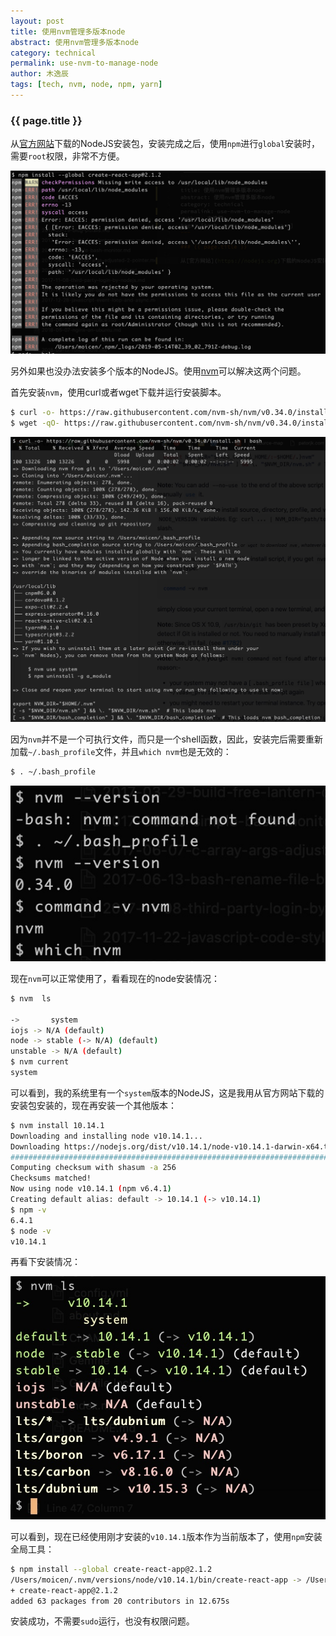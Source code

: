 ```yaml
---
layout: post
title: 使用nvm管理多版本node
abstract: 使用nvm管理多版本node
category: technical
permalink: use-nvm-to-manage-node
author: 木逸辰
tags: [tech, nvm, node, npm, yarn]
---
```


### {{ page.title }}

从[官方网站](https://nodejs.org)下载的NodeJS安装包，安装完成之后，使用`npm`进行`global`安装时，需要`root`权限，非常不方便。

![npm permission error](/assets/images/2019-05-14-npm-permission-error.jpg)

另外如果也没办法安装多个版本的NodeJS。使用[nvm](https://github.com/nvm-sh/nvm)可以解决这两个问题。

首先安装`nvm`，使用curl或者wget下载并运行安装脚本。


```bash
$ curl -o- https://raw.githubusercontent.com/nvm-sh/nvm/v0.34.0/install.sh | bash
$ wget -qO- https://raw.githubusercontent.com/nvm-sh/nvm/v0.34.0/install.sh | bash
```

![nvm install](/assets/images/2019-05-14-nvm-install.jpg)

因为`nvm`并不是一个可执行文件，而只是一个shell函数，因此，安装完后需要重新加载`~/.bash_profile`文件，并且`which nvm`也是无效的：

```bash
$ . ~/.bash_profile
```

![nvm use](/assets/images/2019-05-14-nvm-use.jpg)

现在`nvm`可以正常使用了，看看现在的node安装情况：

```bash
$ nvm  ls

->       system
iojs -> N/A (default)
node -> stable (-> N/A) (default)
unstable -> N/A (default)
$ nvm current
system
```

可以看到，我的系统里有一个`system`版本的NodeJS，这是我用从官方网站下载的安装包安装的，现在再安装一个其他版本：

```bash
$ nvm install 10.14.1
Downloading and installing node v10.14.1...
Downloading https://nodejs.org/dist/v10.14.1/node-v10.14.1-darwin-x64.tar.xz...
##################################################################################################################################################################################################### 100.0%
Computing checksum with shasum -a 256
Checksums matched!
Now using node v10.14.1 (npm v6.4.1)
Creating default alias: default -> 10.14.1 (-> v10.14.1)
$ npm -v
6.4.1
$ node -v
v10.14.1
```

再看下安装情况：

![nvm show](/assets/images/2019-05-14-nvm-show.jpg)

可以看到，现在已经使用刚才安装的`v10.14.1`版本作为当前版本了，使用`npm`安装全局工具：

```bash
$ npm install --global create-react-app@2.1.2
/Users/moicen/.nvm/versions/node/v10.14.1/bin/create-react-app -> /Users/moicen/.nvm/versions/node/v10.14.1/lib/node_modules/create-react-app/index.js
+ create-react-app@2.1.2
added 63 packages from 20 contributors in 12.675s
```

安装成功，不需要`sudo`运行，也没有权限问题。